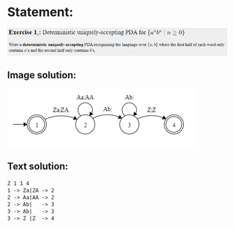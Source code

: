 # Statement:
![Statement](https://github.com/AdriCri22/Teoria-Computacion-TC-FIB/blob/main/PDA/01/Statement_1.png)

## Image solution:
![Solution](https://github.com/AdriCri22/Teoria-Computacion-TC-FIB/blob/main/PDA/01/Image_sol_1.png)

## Text solution:
    Z 1 1 4
    1 -> Za|ZA -> 2
    2 -> Aa|AA -> 2
    2 -> Ab|   -> 3
    3 -> Ab|   -> 3
    3 -> Z |Z  -> 4
